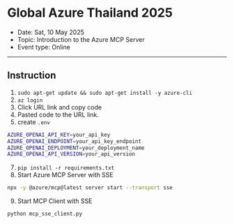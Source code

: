 # Global Azure Thailand 2025
- Date: Sat, 10 May 2025
- Topic: Introduction to the Azure MCP Server
- Event type: Online
----
## Instruction
1. `sudo apt-get update && sudo apt-get install -y azure-cli`
3. `az login`
4. Click URL link and copy code
5. Pasted code to the URL link.
6. create `.env`
```bash
AZURE_OPENAI_API_KEY=your_api_key
AZURE_OPENAI_ENDPOINT=your_api_key_endpoint
AZURE_OPENAI_DEPLOYMENT=your_deployment_name
AZURE_OPENAI_API_VERSION=your_api_version
```
7. `pip install -r requirements.txt`
8. Start Azure MCP Server with SSE
```bash
npx -y @azure/mcp@latest server start --transport sse
```
9. Start MCP Client with SSE
```bash
python mcp_sse_client.py
```